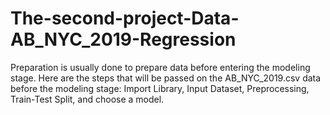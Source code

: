 # The-second-project-Data-AB_NYC_2019-Regression
Preparation is usually done to prepare data before entering the modeling stage. Here are the steps that will be passed on the AB_NYC_2019.csv data before the modeling stage: Import Library, Input Dataset, Preprocessing, Train-Test Split, and choose a model.
